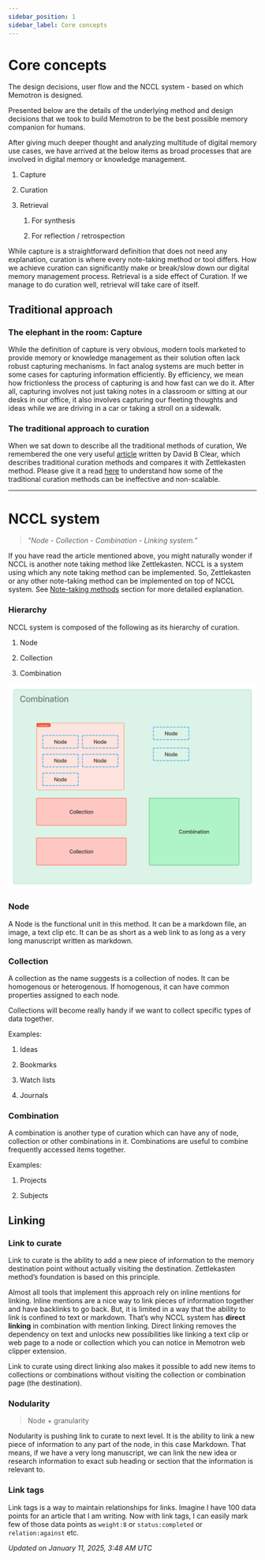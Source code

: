 ```yaml
---
sidebar_position: 1
sidebar_label: Core concepts
---
```


<!-- # Core Concepts

Understanding Memotron's core concepts will help you make the most of the application.

## Notes

Notes are the fundamental building blocks in Memotron. Each note can contain text, images, code blocks, and other types of content.

## Collections

[Collections](../features/collections.md) help you organize related notes together. They can be:
- Simple collections
- Typed collections
- Query-based collections

## Links

Links create connections between notes, allowing you to build a network of knowledge. Learn more about [linking](../features/linking.md).

## Tags

Tags provide a flexible way to categorize and filter your notes. They can be used across collections and help in quick retrieval of information.  -->

# Core concepts

The design decisions, user flow and the NCCL system - based on which Memotron is designed.

Presented below are the details of the underlying method and design decisions that we took to build Memotron to be the best possible memory companion for humans.

After giving much deeper thought and analyzing multitude of digital memory use cases, we have arrived at the below items as broad processes that are involved in digital memory or knowledge management.

1. Capture

2. Curation

3. Retrieval

    1. For synthesis

    2. For reflection / retrospection

While capture is a straightforward definition that does not need any explanation, curation is where every note-taking method or tool differs. How we achieve curation can significantly make or break/slow down our digital memory management process. Retrieval is a side effect of Curation. If we manage to do curation well, retrieval will take care of itself.

## Traditional approach

### The elephant in the room: Capture

While the definition of capture is very obvious, modern tools marketed to provide memory or knowledge management as their solution often lack robust capturing mechanisms. In fact analog systems are much better in some cases for capturing information efficiently. By efficiency, we mean how frictionless the process of capturing is and how fast can we do it. After all, capturing involves not just taking notes in a classroom or sitting at our desks in our office, it also involves capturing our fleeting thoughts and ideas while we are driving in a car or taking a stroll on a sidewalk.

### The traditional approach to curation

When we sat down to describe all the traditional methods of curation, We remembered the one very useful [article](https://writingcooperative.com/zettelkasten-how-one-german-scholar-was-so-freakishly-productive-997e4e0ca125) written by David B Clear, which describes traditional curation methods and compares it with Zettlekasten method. Please give it a read [here](https://writingcooperative.com/zettelkasten-how-one-german-scholar-was-so-freakishly-productive-997e4e0ca125) to understand how some of the traditional curation methods can be ineffective and non-scalable.

---

# NCCL system

> _"Node - Collection - Combination - Linking system."_

If you have read the article mentioned above, you might naturally wonder if NCCL is another note taking method like Zettlekasten. NCCL is a system using which any note taking method can be implemented. So, Zettlekasten or any other note-taking method can be implemented on top of NCCL system. See [Note-taking methods](./method.md) section for more detailed explanation.

### Hierarchy

NCCL system is composed of the following as its hierarchy of curation.

1. Node

2. Collection

3. Combination

![alt image](../../src/images/memotron-docs/core-concepts-hierarchy.png)

### Node

A Node is the functional unit in this method. It can be a markdown file, an image, a text clip etc. It can be as short as a web link to as long as a very long manuscript written as markdown.

### Collection

A collection as the name suggests is a collection of nodes. It can be homogenous or heterogenous. If homogenous, it can have common properties assigned to each node.

Collections will become really handy if we want to collect specific types of data together.

Examples:

1. Ideas

2. Bookmarks

3. Watch lists

4. Journals

### Combination

A combination is another type of curation which can have any of node, collection or other combinations in it. Combinations are useful to combine frequently accessed items together.

Examples:

1. Projects

2. Subjects

## Linking

### Link to curate

Link to curate is the ability to add a new piece of information to the memory destination point without actually visiting the destination. Zettlekasten method’s foundation is based on this principle.

Almost all tools that implement this approach rely on inline mentions for linking. Inline mentions are a nice way to link pieces of information together and have backlinks to go back. But, it is limited in a way that the ability to link is confined to text or markdown. That’s why NCCL system has **direct linking** in combination with mention linking. Direct linking removes the dependency on text and unlocks new possibilities like linking a text clip or web page to a node or collection which you can notice in Memotron web clipper extension.

Link to curate using direct linking also makes it possible to add new items to collections or combinations without visiting the collection or combination page (the destination).

### Nodularity

> Node + granularity

Nodularity is pushing link to curate to next level. It is the ability to link a new piece of information to any part of the node, in this case Markdown. That means, if we have a very long manuscript, we can link the new idea or research information to exact sub heading or section that the information is relevant to.

### Link tags

Link tags is a way to maintain relationships for links. Imagine I have 100 data points for an article that I am writing. Now with link tags, I can easily mark few of those data points as ```weight:8``` or ```status:completed``` or ```relation:against``` etc.

*Updated on January 11, 2025, 3:48 AM UTC*
